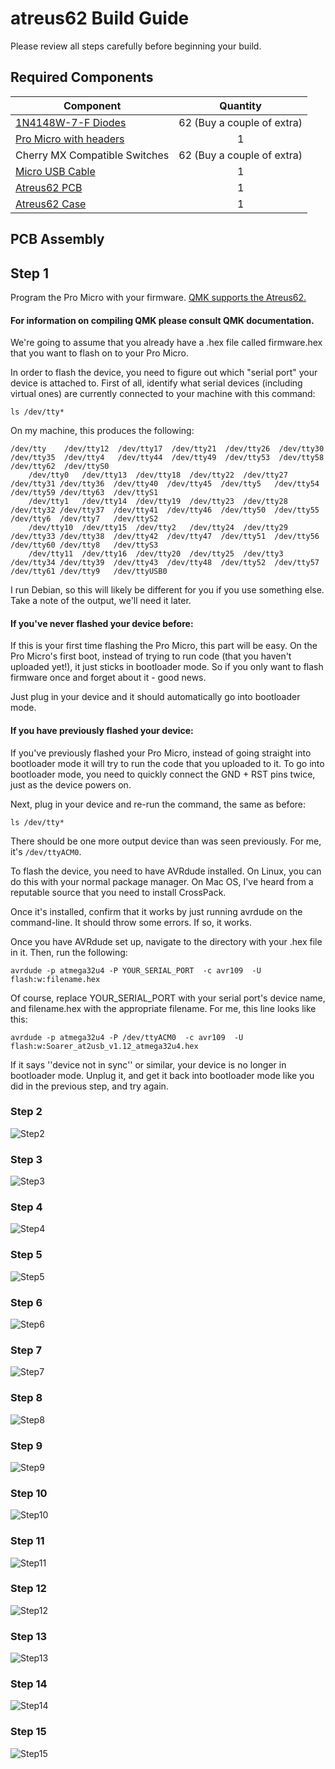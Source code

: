 # atreus62 Build Guide

Please review all steps carefully before beginning your build.

## Required Components

|Component|Quantity|
|---------|:--------:|
|[1N4148W-7-F Diodes](http://www.mouser.com/Search/ProductDetail.aspx?R=1N4148W-7-Fvirtualkey62110000virtualkey621-1N4148W-F) |62 (Buy a couple of extra)|
|[Pro Micro with headers](https://www.amazon.com/OSOYOO-ATmega32U4-arduino-Leonardo-ATmega328/dp/B012FOV17O)|1|
|Cherry MX Compatible Switches|62 (Buy a couple of extra)|
|[Micro USB Cable](https://www.amazon.com/AmazonBasics-Micro-USB-USB-2-0-Cable/dp/B013PVKXTS/)|1|
|[Atreus62 PCB](http://shop.profetkeyboards.com/product/atreus62-pcb)|1|
|[Atreus62 Case](http://shop.profetkeyboards.com/product/atreus62-case)|1|

##  PCB Assembly

## Step 1
Program the Pro Micro with your firmware. [QMK supports the Atreus62.](https://github.com/jackhumbert/qmk_firmware)

#### For information on compiling QMK please consult QMK documentation.

We're going to assume that you already have a .hex file called firmware.hex that you want to flash on to your Pro Micro.

In order to flash the device, you need to figure out which "serial port" your device is attached to. First of all, identify what serial devices (including virtual ones) are currently connected to your machine with this command:

```
ls /dev/tty*
```

On my machine, this produces the following:

```
/dev/tty    /dev/tty12  /dev/tty17  /dev/tty21  /dev/tty26  /dev/tty30 /dev/tty35  /dev/tty4   /dev/tty44  /dev/tty49  /dev/tty53  /dev/tty58 /dev/tty62  /dev/ttyS0
    /dev/tty0   /dev/tty13  /dev/tty18  /dev/tty22  /dev/tty27  /dev/tty31 /dev/tty36  /dev/tty40  /dev/tty45  /dev/tty5   /dev/tty54  /dev/tty59 /dev/tty63  /dev/ttyS1
    /dev/tty1   /dev/tty14  /dev/tty19  /dev/tty23  /dev/tty28  /dev/tty32 /dev/tty37  /dev/tty41  /dev/tty46  /dev/tty50  /dev/tty55  /dev/tty6  /dev/tty7   /dev/ttyS2
    /dev/tty10  /dev/tty15  /dev/tty2   /dev/tty24  /dev/tty29  /dev/tty33 /dev/tty38  /dev/tty42  /dev/tty47  /dev/tty51  /dev/tty56  /dev/tty60 /dev/tty8   /dev/ttyS3
    /dev/tty11  /dev/tty16  /dev/tty20  /dev/tty25  /dev/tty3   /dev/tty34 /dev/tty39  /dev/tty43  /dev/tty48  /dev/tty52  /dev/tty57  /dev/tty61 /dev/tty9   /dev/ttyUSB0
```

I run Debian, so this will likely be different for you if you use something else. Take a note of the output, we'll need it later.

#### If you've never flashed your device before:

If this is your first time flashing the Pro Micro, this part will be easy. On the Pro Micro's first boot, instead of trying to run code (that you haven't uploaded yet!), it just sticks in bootloader mode. So if you only want to flash firmware once and forget about it - good news.

Just plug in your device and it should automatically go into bootloader mode.

#### If you have previously flashed your device:

If you've previously flashed your Pro Micro, instead of going straight into bootloader mode it will try to run the code that you uploaded to it. To go into bootloader mode, you need to quickly connect the GND + RST pins twice, just as the device powers on.


Next, plug in your device and re-run the command, the same as before:

```
ls /dev/tty*
```

There should be one more output device than was seen previously. For me, it's `/dev/ttyACM0`.

To flash the device, you need to have AVRdude installed. On Linux, you can do this with your normal package manager. On Mac OS, I've heard from a reputable source that you need to install CrossPack.

Once it's installed, confirm that it works by just running avrdude on the command-line. It should throw some errors. If so, it works.

Once you have AVRdude set up, navigate to the directory with your .hex file in it. Then, run the following:

```
avrdude -p atmega32u4 -P YOUR_SERIAL_PORT  -c avr109  -U flash:w:filename.hex
```

Of course, replace YOUR_SERIAL_PORT with your serial port's device name, and filename.hex with the appropriate filename. For me, this line looks like this:

```
avrdude -p atmega32u4 -P /dev/ttyACM0  -c avr109  -U flash:w:Soarer_at2usb_v1.12_atmega32u4.hex
```

If it says ''device not in sync'' or similar, your device is no longer in bootloader mode. Unplug it, and get it back into bootloader mode like you did in the previous step, and try again.


### Step 2
![Step2](../images/build-guide/dllhost_2016-11-21_22-51-45.png)

### Step 3
![Step3](../images/build-guide/dllhost_2016-11-21_22-59-10.png)

### Step 4
![Step4](../images/build-guide/dllhost_2016-11-21_23-00-56.png)

### Step 5
![Step5](../images/build-guide/dllhost_2016-11-21_23-03-54.png)

### Step 6
![Step6](../images/build-guide/dllhost_2016-11-21_23-05-16.png)

### Step 7
![Step7](../images/build-guide/dllhost_2016-11-21_23-06-24.png)

### Step 8
![Step8](../images/build-guide/dllhost_2016-11-21_23-08-04.png)

### Step 9
![Step9](../images/build-guide/dllhost_2016-11-21_23-09-25.png)

### Step 10
![Step10](../images/build-guide/dllhost_2016-11-21_23-10-06.png)

### Step 11
![Step11](../images/build-guide/dllhost_2016-11-21_23-11-00.png)

### Step 12
![Step12](../images/build-guide/dllhost_2016-11-21_23-13-11.png)

### Step 13
![Step13](../images/build-guide/dllhost_2016-11-21_23-14-05.png)

### Step 14
![Step14](../images/build-guide/dllhost_2016-11-21_23-15-18.png)

### Step 15
![Step15](../images/build-guide/dllhost_2016-11-21_23-15-51.png)
